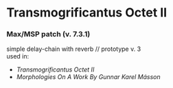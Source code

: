 # Transmogrificantus Octet II
### Max/MSP patch (v. 7.3.1)

simple delay-chain with reverb // prototype v. 3<br>
used in: 
- *Transmogrificantus Octet II*
- *Morphologies On A Work By Gunnar Karel Másson*
